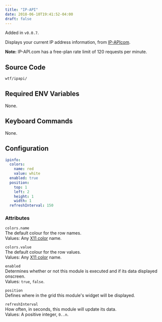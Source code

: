 ```yaml
---
title: "IP-API"
date: 2018-06-10T19:41:52-04:00
draft: false
---
```


Added in `v0.0.7`.

Displays your current IP address information, from [IP-APIcom](http://ip-api.com).

**Note:** IP-API.com has a free-plan rate limit of 120 requests per
minute.

## Source Code

```bash
wtf/ipapi/
```

## Required ENV Variables

None.

## Keyboard Commands

None.

## Configuration

```yaml
ipinfo:
  colors:
    name: red
    value: white
  enabled: true
  position:
    top: 1
    left: 2
    height: 1
    width: 1
  refreshInterval: 150
```
### Attributes

`colors.name` <br />
The default colour for the row names. <br />
Values: Any <a href="https://en.wikipedia.org/wiki/X11_color_names">X11 color</a> name.

`colors.value` <br />
The default colour for the row values. <br />
Values: Any <a href="https://en.wikipedia.org/wiki/X11_color_names">X11 color</a> name.

`enabled` <br />
Determines whether or not this module is executed and if its data displayed onscreen. <br />
Values: `true`, `false`.

`position` <br />
Defines where in the grid this module's widget will be displayed. <br />

`refreshInterval` <br />
How often, in seconds, this module will update its data. <br />
Values: A positive integer, `0..n`.
